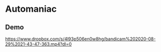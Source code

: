 # Automaniac

## Demo
https://www.dropbox.com/s/4l93p506en0w8hg/bandicam%202020-08-29%2021-43-47-363.mp4?dl=0
